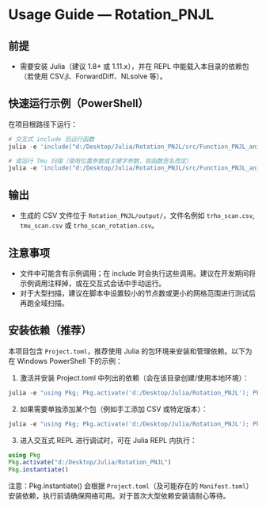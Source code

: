 Usage Guide — Rotation_PNJL
===========================

前提
-----
- 需要安装 Julia（建议 1.8+ 或 1.11.x），并在 REPL 中能载入本目录的依赖包（若使用 CSV.jl、ForwardDiff、NLsolve 等）。

快速运行示例（PowerShell）
----------------------------
在项目根路径下运行：

```powershell
# 交互式 include 后运行函数
julia -e 'include("d:/Desktop/Julia/Rotation_PNJL/src/Function_PNJL_aniso.jl"); Trho(100/hc, 110/hc)'

# 或运行 Tmu 扫描（使用位置参数或关键字参数，视函数签名而定）
julia -e 'include("d:/Desktop/Julia/Rotation_PNJL/src/Function_PNJL_aniso.jl"); Tmu(130/hc,140/hc,1/hc,0.0,400/hc,10/hc)'
```

输出
-----
- 生成的 CSV 文件位于 `Rotation_PNJL/output/`，文件名例如 `trho_scan.csv`, `tmu_scan.csv` 或 `trho_scan_rotation.csv`。

注意事项
---------
- 文件中可能含有示例调用；在 include 时会执行这些调用。建议在开发期间将示例调用注释掉，或在交互式会话中手动运行。
- 对于大型扫描，建议在脚本中设置较小的节点数或更小的网格范围进行测试后再跑全域扫描。

安装依赖（推荐）
-----------------
本项目包含 `Project.toml`，推荐使用 Julia 的包环境来安装和管理依赖。以下为在 Windows PowerShell 下的示例：

1. 激活并安装 Project.toml 中列出的依赖（会在该目录创建/使用本地环境）：

```powershell
julia -e "using Pkg; Pkg.activate('d:/Desktop/Julia/Rotation_PNJL'); Pkg.instantiate()"
```

2. 如果需要单独添加某个包（例如手工添加 CSV 或特定版本）：

```powershell
julia -e "using Pkg; Pkg.activate('d:/Desktop/Julia/Rotation_PNJL'); Pkg.add('CSV')"
```

3. 进入交互式 REPL 进行调试时，可在 Julia REPL 内执行：

```julia
using Pkg
Pkg.activate("d:/Desktop/Julia/Rotation_PNJL")
Pkg.instantiate()
```

注意：Pkg.instantiate() 会根据 `Project.toml`（及可能存在的 `Manifest.toml`）安装依赖，执行前请确保网络可用。对于首次大型依赖安装请耐心等待。
